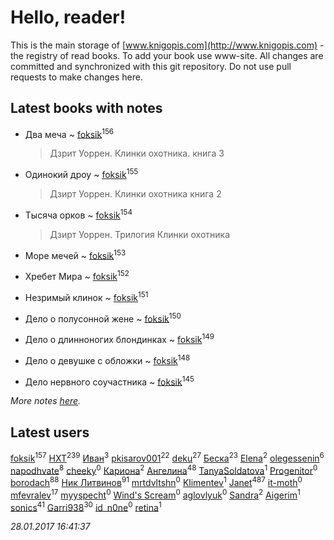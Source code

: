 # Hello, reader!
This is the main storage of [www.knigopis.com](http://www.knigopis.com) - the registry of read books.
To add your book use www-site. All changes are committed and synchronized with this git repository.
Do not use pull requests to make changes here.


## Latest books with notes
* Два меча ~ [foksik](users/173/1734575-vkontakte)<sup>156</sup>
    > Дзрит Уоррен. Клинки охотника. книга 3

* Одинокий дроу ~ [foksik](users/173/1734575-vkontakte)<sup>155</sup>
    > Дзирт Уоррен. Клинки охотника книга 2

* Тысяча орков ~ [foksik](users/173/1734575-vkontakte)<sup>154</sup>
    > Дзирт Уоррен. Трилогия Клинки охотника

* Море мечей ~ [foksik](users/173/1734575-vkontakte)<sup>153</sup>

* Хребет Мира ~ [foksik](users/173/1734575-vkontakte)<sup>152</sup>

* Незримый клинок ~ [foksik](users/173/1734575-vkontakte)<sup>151</sup>

* Дело о полусонной жене ~ [foksik](users/173/1734575-vkontakte)<sup>150</sup>

* Дело о длинноногих блондинках ~ [foksik](users/173/1734575-vkontakte)<sup>149</sup>

* Дело о девушке с обложки ~ [foksik](users/173/1734575-vkontakte)<sup>148</sup>

* Дело нервного соучастника ~ [foksik](users/173/1734575-vkontakte)<sup>145</sup>


_More notes [here](latest_books_with_notes.md)._


## Latest users
[foksik](users/173/1734575-vkontakte)<sup>157</sup> 
[HXT](users/100/100002563462782-facebook)<sup>239</sup> 
[Иван](users/111/111223381196748176136-google)<sup>3</sup> 
[pkisarov001](users/311/311057796-yandex)<sup>22</sup> 
[deku](users/384/384194935-vkontakte)<sup>27</sup> 
[Беска](users/157/1577468-vkontakte)<sup>23</sup> 
[Elena](users/459/459594264-yandex)<sup>2</sup> 
[olegessenin](users/390/3901448-vkontakte)<sup>6</sup> 
[napodhvate](users/585/585811540906733201-mailru)<sup>8</sup> 
[cheeky](users/100/100000019595884-facebook)<sup>0</sup> 
[Кариона](users/401/401225211-vkontakte)<sup>2</sup> 
[Ангелина](users/837/83788782-vkontakte)<sup>48</sup> 
[TanyaSoldatova](users/140/140832989-vkontakte)<sup>1</sup> 
[Progenitor](users/310/310433527-vkontakte)<sup>0</sup> 
[borodach](users/157/15706320-vkontakte)<sup>88</sup> 
[Ник Литвинов](users/241/241974816-vkontakte)<sup>91</sup> 
[mrtdvltshn](users/291/29152388-vkontakte)<sup>0</sup> 
[Klimentev](users/104/104202610850481913650-google)<sup>1</sup> 
[Janet](users/205/20565064-vkontakte)<sup>487</sup> 
[it-moth](users/100/100001185091151-facebook)<sup>0</sup> 
[mfevralev](users/140/140966150-vkontakte)<sup>17</sup> 
[myyspecht](users/321/3211454-vkontakte)<sup>0</sup> 
[Wind's Scream](users/290/29027836-vkontakte)<sup>0</sup> 
[aglovlyuk](users/815/8156510-vkontakte)<sup>0</sup> 
[Sandra](users/242/242184576223760-facebook)<sup>2</sup> 
[Aigerim](users/157/157708568-vkontakte)<sup>1</sup> 
[sonics](users/588/5880221-vkontakte)<sup>41</sup> 
[Garri938](users/114/114389869162010721507-google)<sup>30</sup> 
[id_n0ne](users/182/18203635-vkontakte)<sup>0</sup> 
[retina](users/390/3900602-vkontakte)<sup>1</sup> 


_28.01.2017 16:41:37_
